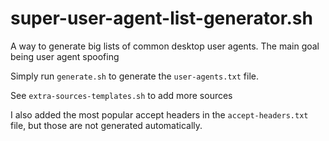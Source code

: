 # super-user-agent-list-generator.sh
A way to generate big lists of common desktop user agents. The main goal being user agent spoofing

Simply run `generate.sh` to generate the `user-agents.txt` file.

See `extra-sources-templates.sh` to add more sources

I also added the most popular accept headers in the `accept-headers.txt` file, but those are not generated automatically. 